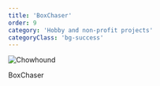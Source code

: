 ```yaml
---
title: 'BoxChaser'
order: 9
category: 'Hobby and non-profit projects'
categoryClass: 'bg-success'
---
```


![Chowhound](/images/chowhound.png)

BoxChaser
